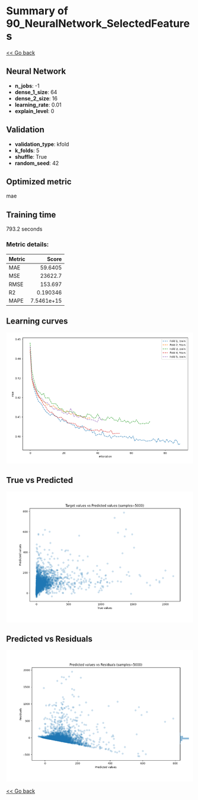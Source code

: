 # Summary of 90_NeuralNetwork_SelectedFeatures

[<< Go back](../README.md)


## Neural Network
- **n_jobs**: -1
- **dense_1_size**: 64
- **dense_2_size**: 16
- **learning_rate**: 0.01
- **explain_level**: 0

## Validation
 - **validation_type**: kfold
 - **k_folds**: 5
 - **shuffle**: True
 - **random_seed**: 42

## Optimized metric
mae

## Training time

793.2 seconds

### Metric details:
| Metric   |          Score |
|:---------|---------------:|
| MAE      |    59.6405     |
| MSE      | 23622.7        |
| RMSE     |   153.697      |
| R2       |     0.190346   |
| MAPE     |     7.5461e+15 |



## Learning curves
![Learning curves](learning_curves.png)
## True vs Predicted

![True vs Predicted](true_vs_predicted.png)


## Predicted vs Residuals

![Predicted vs Residuals](predicted_vs_residuals.png)



[<< Go back](../README.md)
